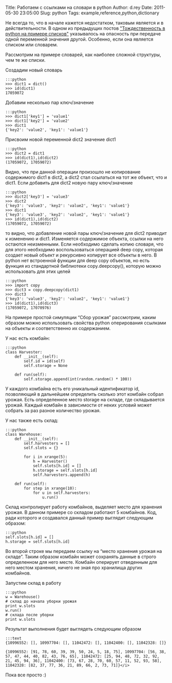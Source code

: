 Title: Работаем с ссылками на словари в python
Author: d.rey
Date: 2011-05-30 23:05:00
Slug: python
Tags: example,reference,python,dictionary

Не всегда то, что в начале кажется недостатком, таковым является и в действительности. В одном из предыдущих постов ["Тождественность в python на примере списков"](http://devel.ownport.net/2010/01/python_06.html) указывалось на опасность при передаче одной переменной значения другой. Особенно, если она является списком или словарем.

Рассмотрим на примере словарей, как наиболее сложной структуры, чем те же списки.

Создадим новый словарь

    :::python
    >>> dict1 = dict()
    >>> id(dict1)
    17059072
    
Добавим несколько пар ключ/значение 

    :::python
    >>> dict1['key1'] = 'value1'
    >>> dict1['key2'] = 'value2'
    >>> dict1
    {'key2': 'value2', 'key1': 'value1'}
    
Присвоим новой переменной dict2 значение dict1 
    
    :::python
    >>> dict2 = dict1
    >>> id(dict1),id(dict2)
    (17059072, 17059072)
    
Видно, что при данной операции произошло не копирование содержимого dict1 в dict2, а dict2 стал ссылаться на тот же объект, что и dict1. Если добавить для dict2 новую пару ключ/значение 
    
    :::python
    >>> dict2['key3'] = 'value3'
    >>> dict2
    {'key3': 'value3', 'key2': 'value2', 'key1': 'value1'}
    >>> dict1
    {'key3': 'value3', 'key2': 'value2', 'key1': 'value1'}
    >>> id(dict1),id(dict2)
    (17059072, 17059072)
    
то видно, что добавление новой пары ключ/значение для dict2 приводит к изменению и dict1. Изменяется содержимое объекта, ссылки на него остаются неизменными. Если необходимо сделать копию словаря, что для этого необходимо воспользоваться операцией deep copy, которая создает новый объект и рекурсивно копирует все объекты в него. В python нет встроенной функции для deep copy объектов, но есть функция из стандартной библиотеки copy.deepcopy(), которую можно использовать для этих целей 
    
    :::python
    >>> import copy
    >>> dict3 = copy.deepcopy(dict1)
    >>> dict3
    {'key3': 'value3', 'key2': 'value2', 'key1': 'value1'}
    >>> id(dict1),id(dict3)
    (17059072, 17070976) 
    
На примере простой симуляции “Сбор урожая” рассмотрим, каким образом можно использовать свойства python оперирования ссылками на объекты и соответственно их содержанием.

У нас есть комбайн: 
    
    :::python
    class Harvester:
        def __init__(self):
            self.id = id(self)
            self.storage = None
       
        def run(self):
            self.storage.append(int(random.random() * 100)) 
            
У каждого комбайна есть его уникальный идентификатор id, позволяющий в дальнейшем определить сколько этот комбайн собрал урожая. Есть определенное место storage на складе, где складывается урожай. Каждый комбайн в зависимости от неких условий может собрать за раз разное количество урожая.

У нас также есть склад: 

    :::python
    class Warehouse:
        def __init__(self):
            self.harvesters = []
            self.slots = {}
    
            for i in xrange(5):
                h = Harvester()
                self.slots[h.id] = []
                h.storage = self.slots[h.id]
                self.harvesters.append(h)
               
        def run(self):
            for step in xrange(10):
                for u in self.harvesters:
                    u.run()
                    
Склад контролирует работу комбайнов, выделяет место для хранения урожая. В данном примере со складом работают 5 комбайнов. Код, ради которого и создавался данный пример выглядит следующим образом: 

    :::python
    self.slots[h.id] = []
    h.storage = self.slots[h.id]
    
Во второй строке мы передаем ссылку на “место хранения урожая на складе”. Таким образом комбайн может сохранять данные в строго определенном для него месте. Комбайн оперирует отведенным для него местом хранения, ничего не зная про хранилища других комбайнов.

Запустим склад в работу 
    
    :::python
    w = Warehouse()
    # склад до начала уборки урожая
    print w.slots
    w.run()
    # склада после уборки
    print w.slots
    
Результат выполнения будет выглядеть следующим образом 

    :::text
    {10996552: [], 10997704: [], 11042472: [], 11042400: [], 11042328: []}

    {10996552: [91, 78, 60, 39, 39, 50, 24, 5, 18, 75], 10997704: [56, 38, 57, 47, 44, 40, 82, 43, 76, 65], 11042472: [25, 94, 48, 72, 32, 92, 21, 45, 94, 36], 11042400: [73, 67, 28, 70, 60, 57, 11, 52, 93, 58], 11042328: [82, 37, 77, 36, 21, 89, 66, 2, 73, 71]}</i>

Пока все просто :)
